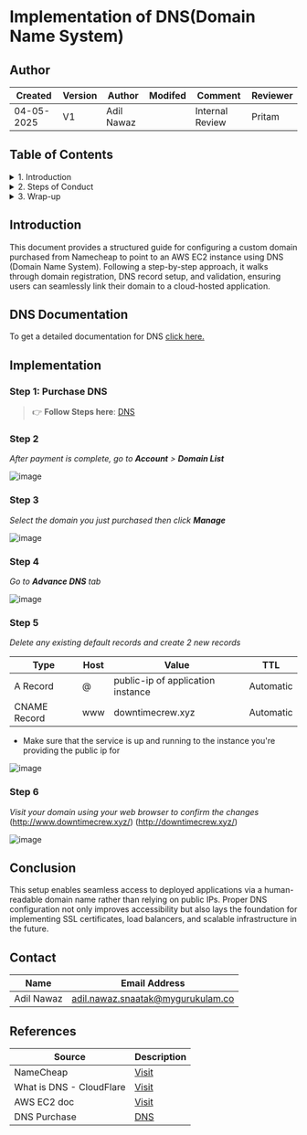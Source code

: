 # Implementation of DNS(Domain Name System)

## Author
| Created     | Version | Author        | Modifed | Comment           | Reviewer   |
|-------------|---------|---------------|-------|------------|------------------|
| 04-05-2025  | V1      | Adil Nawaz |  | Internal Review   | Pritam  |

## Table of Contents

<details>
<summary>1. Introduction</summary>

- [Introduction](#introduction)  
- [DNS Documentation](#dns-documentatiion)
</details>

<details>
<summary>2. Steps of Conduct</summary>

- [Step 1: Go to Namecheap](#step-1)  
- [Step 2: Sign Up and Sign In](#step-2)  
- [Step 3: Search and Select Domain](#step-3)  
- [Step 4: Checkout and Confirm Order](#step-4)  
- [Step 5: Make the Payment](#step-5)  
- [Step 6: Go to Domain List](#step-6)  
- [Step 7: Manage Your Domain](#step-7)  
- [Step 8: Access Advanced DNS](#step-8)  
- [Step 9: Configure DNS Records](#step-9)  
- [Step 10: Verify Domain Mapping](#step-10)

</details>

<details>
<summary>3. Wrap-up</summary>

- [Conclusion](#conclusion)  
- [Contact](#contact)  
- [References](#references)

</details>

## Introduction

This document provides a structured guide for configuring a custom domain purchased from Namecheap to point to an AWS EC2 instance using DNS (Domain Name System). Following a step-by-step approach, it walks through domain registration, DNS record setup, and validation, ensuring users can seamlessly link their domain to a cloud-hosted application.

## DNS Documentation

To get a detailed documentation for DNS [click here.]()

## Implementation

### Step 1: Purchase DNS

> 👉 **Follow Steps here**: [DNS](https://github.com/snaatak-Downtime-Crew/Documentation/blob/SCRUMS-123-YUVRAJ/domain-security/dns-ssl/poc%20of%20dns/README.md)


### Step 2 

*After payment is complete, go to **Account** > **Domain List*** 

![image](https://github.com/user-attachments/assets/a693b442-e8fb-41c4-87ee-c3a7aef7c554)

### Step 3

*Select the domain you just purchased then click **Manage***

![image](https://github.com/user-attachments/assets/02cfd252-8229-44d8-8255-eb94185d433f)

### Step 4

*Go to **Advance DNS** tab*

![image](https://github.com/user-attachments/assets/b40770dc-4be9-43c8-a58c-f252bb235b05)

### Step 5

*Delete any existing default records and create 2 new records*

| Type     | Host | Value             | TTL       |
| -------- | ---- | ----------------- | --------- |
| A Record | @    | public-ip of application instance    | Automatic | # To bind instance with DNS
| CNAME Record    | www  | downtimecrew.xyz | Automatic | # To make the webpage available with www.

- Make sure that the service is up and running to the instance you're providing the public ip for

![image](https://github.com/user-attachments/assets/d911cc61-5877-4750-83b1-a4c1d7ad2b2c)

### Step 6 

*Visit your domain using your web browser to confirm the changes*
(http://www.downtimecrew.xyz/) (http://downtimecrew.xyz/)

![image](https://github.com/user-attachments/assets/d0ced70b-a11c-4e1a-87a2-4e41cfac07fd)


## Conclusion

This setup enables seamless access to deployed applications via a human-readable domain name rather than relying on public IPs. Proper DNS configuration not only improves accessibility but also lays the foundation for implementing SSL certificates, load balancers, and scalable infrastructure in the future.



## Contact

| Name| Email Address      |
|-----|--------------------------|
| Adil Nawaz | adil.nawaz.snaatak@mygurukulam.co |


## References

| Source                    | Description             |
|---------------------------|-------------------------|
| NameCheap    | [Visit](https://www.namecheap.com/)   |
| What is DNS - CloudFlare | [Visit](https://www.cloudflare.com/learning/dns/what-is-dns/) | 
| AWS EC2 doc | [Visit](https://docs.aws.amazon.com/ec2/) |
| DNS Purchase | [DNS](https://github.com/snaatak-Downtime-Crew/Documentation/blob/SCRUMS-123-YUVRAJ/domain-security/dns-ssl/poc%20of%20dns/README.md) |
